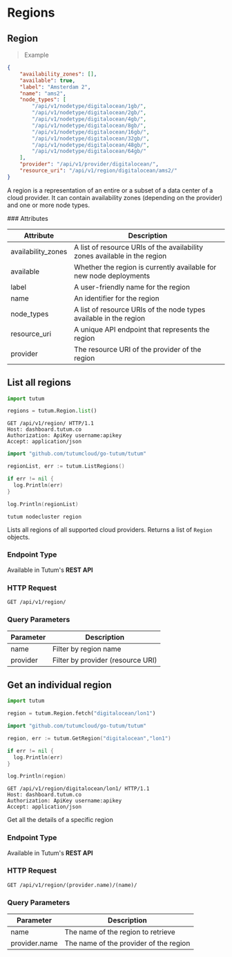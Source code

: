 # Regions

## Region

> Example

```json
{
    "availability_zones": [],
    "available": true,
    "label": "Amsterdam 2",
    "name": "ams2",
    "node_types": [
        "/api/v1/nodetype/digitalocean/1gb/",
        "/api/v1/nodetype/digitalocean/2gb/",
        "/api/v1/nodetype/digitalocean/4gb/",
        "/api/v1/nodetype/digitalocean/8gb/",
        "/api/v1/nodetype/digitalocean/16gb/",
        "/api/v1/nodetype/digitalocean/32gb/",
        "/api/v1/nodetype/digitalocean/48gb/",
        "/api/v1/nodetype/digitalocean/64gb/"
    ],
    "provider": "/api/v1/provider/digitalocean/",
    "resource_uri": "/api/v1/region/digitalocean/ams2/"
}
```

A region is a representation of an entire or a subset of a data center of a cloud provider. It can contain availability zones (depending on the provider) and one or more node types.


### Attributes

Attribute | Description
--------- | -----------
availability_zones | A list of resource URIs of the availability zones available in the region
available | Whether the region is currently available for new node deployments
label | A user-friendly name for the region
name | An identifier for the region
node_types | A list of resource URIs of the node types available in the region
resource_uri | A unique API endpoint that represents the region
provider | The resource URI of the provider of the region


## List all regions

```python
import tutum

regions = tutum.Region.list()
```

```http
GET /api/v1/region/ HTTP/1.1
Host: dashboard.tutum.co
Authorization: ApiKey username:apikey
Accept: application/json
```

```go
import "github.com/tutumcloud/go-tutum/tutum"

regionList, err := tutum.ListRegions()

if err != nil {
  log.Println(err)
}

log.Println(regionList)
```

```shell
tutum nodecluster region
```

Lists all regions of all supported cloud providers. Returns a list of `Region` objects.

### Endpoint Type

Available in Tutum's **REST API**

### HTTP Request

`GET /api/v1/region/`

### Query Parameters

Parameter | Description
--------- | -----------
name | Filter by region name
provider | Filter by provider (resource URI)


## Get an individual region

```python
import tutum

region = tutum.Region.fetch("digitalocean/lon1")
```

```go
import "github.com/tutumcloud/go-tutum/tutum"

region, err := tutum.GetRegion("digitalocean","lon1")

if err != nil {
  log.Println(err)
}

log.Println(region)
```

```http
GET /api/v1/region/digitalocean/lon1/ HTTP/1.1
Host: dashboard.tutum.co
Authorization: ApiKey username:apikey
Accept: application/json
```


Get all the details of a specific region

### Endpoint Type

Available in Tutum's **REST API**

### HTTP Request

`GET /api/v1/region/(provider.name)/(name)/`

### Query Parameters

Parameter | Description
--------- | -----------
name | The name of the region to retrieve
provider.name | The name of the provider of the region
